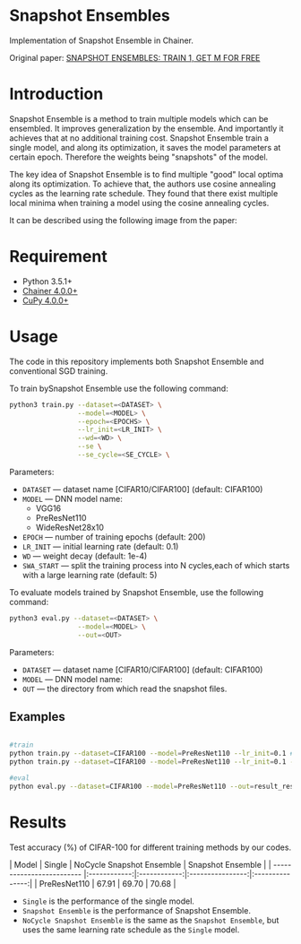 # Snapshot Ensembles
Implementation of Snapshot Ensemble in Chainer.

Original paper: [SNAPSHOT ENSEMBLES: TRAIN 1, GET M FOR FREE](https://arxiv.org/abs/1704.00109)

# Introduction

Snapshot Ensemble is a method to train multiple models which can be ensembled. It improves generalization by the ensemble. And importantly it achieves that at no additional training cost. Snapshot Ensemble train a single model, and along its optimization, it saves the model parameters at certain epoch. Therefore the weights being "snapshots" of the model.

The key idea of  Snapshot Ensemble is to find multiple "good" local optima along its optimization. To achieve that, the authors use cosine annealing cycles as the learning rate schedule. They found that there exist multiple local minima when training a model using the cosine annealing cycles. 

It can be  described using the following image from the paper:

# Requirement

- Python 3.5.1+
- [Chainer 4.0.0+](https://github.com/pfnet/chainer)
- [CuPy 4.0.0+](https://cupy.chainer.org/)

# Usage
The code in this repository implements both Snapshot Ensemble and conventional SGD training.

To train bySnapshot Ensemble use the following command:

```bash
python3 train.py --dataset=<DATASET> \
                 --model=<MODEL> \
                 --epoch=<EPOCHS> \
                 --lr_init=<LR_INIT> \
                 --wd=<WD> \
                 --se \
                 --se_cycle=<SE_CYCLE> \
```


Parameters:

* ```DATASET``` &mdash; dataset name [CIFAR10/CIFAR100] (default: CIFAR100)
* ```MODEL``` &mdash; DNN model name:
    - VGG16
    - PreResNet110
    - WideResNet28x10
* ```EPOCH``` &mdash; number of training epochs (default: 200)
* ```LR_INIT``` &mdash; initial learning rate (default: 0.1)
* ```WD``` &mdash; weight decay (default: 1e-4)
* ```SWA_START``` &mdash; split the training process into N cycles,each of which starts with a large learning rate (default: 5)


To evaluate models trained by Snapshot Ensemble, use the following command:

```bash
python3 eval.py --dataset=<DATASET> \
                 --model=<MODEL> \
                 --out=<OUT>
```

Parameters:

* ```DATASET``` &mdash; dataset name [CIFAR10/CIFAR100] (default: CIFAR100)
* ```MODEL``` &mdash; DNN model name:
* ```OUT``` &mdash; the directory from which read the snapshot files.

## Examples

```bash

#train
python train.py --dataset=CIFAR100 --model=PreResNet110 --lr_init=0.1 # Baseline (Single)
python train.py --dataset=CIFAR100 --model=PreResNet110 --lr_init=0.1 --out=result_resnet --se # snapshot ensemble

#eval
python eval.py --dataset=CIFAR100 --model=PreResNet110 --out=result_resnet
```

# Results

Test accuracy (%) of CIFAR-100 for different training methods by our codes. 

| Model              |  Single         | NoCycle Snapshot Ensemble | Snapshot Ensemble |
| ------------------------- |:------------:|:------------:|:----------------:|:---------------:|
| PreResNet110        | 67.91 | 69.70 | 70.68  |


- `Single` is the performance of the single model.
- `Snapshot Ensemble` is the performance of Snapshot Ensemble. 
- `NoCycle Snapshot Ensemble` is the same as the `Snapshot Ensemble`, but uses the same learning rate schedule as the `Single` model.
